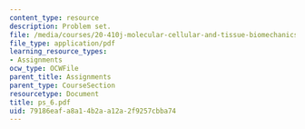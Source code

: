 ```yaml
---
content_type: resource
description: Problem set.
file: /media/courses/20-410j-molecular-cellular-and-tissue-biomechanics-be-410j-spring-2003/79186eafa8a14b2aa12a2f9257cbba74_ps_6.pdf
file_type: application/pdf
learning_resource_types:
- Assignments
ocw_type: OCWFile
parent_title: Assignments
parent_type: CourseSection
resourcetype: Document
title: ps_6.pdf
uid: 79186eaf-a8a1-4b2a-a12a-2f9257cbba74
---
```

